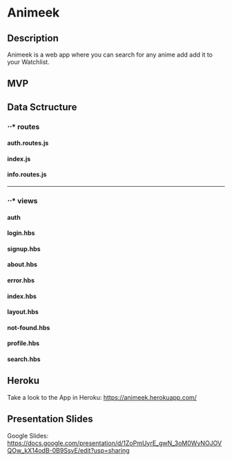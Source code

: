 # Animeek

## Description

Animeek is a web app where you can search for any anime add add it to your Watchlist. 

## MVP

## Data Sctructure

### ⋅⋅* routes

#### auth.routes.js
#### index.js
#### info.routes.js
***
### ⋅⋅* views

#### auth
#### login.hbs
#### signup.hbs

#### about.hbs
#### error.hbs
#### index.hbs
#### layout.hbs
#### not-found.hbs
#### profile.hbs
#### search.hbs




## Heroku

Take a look to the App in Heroku: <https://animeek.herokuapp.com/>

## Presentation Slides

Google Slides: <https://docs.google.com/presentation/d/1ZoPmUyrE_gwN_3oM0WyNOJOVQOw_kX14odB-0B9SsvE/edit?usp=sharing>



